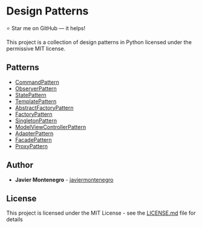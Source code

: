 # Design Patterns
:star: Star me on GitHub — it helps!

This project is a collection of design patterns in Python
licensed under the permissive MIT license.

## Patterns

* [CommandPattern](https://en.wikipedia.org/wiki/Command_pattern) 
* [ObserverPattern](https://en.wikipedia.org/wiki/Observer_pattern) 
* [StatePattern](https://en.wikipedia.org/wiki/State_pattern) 
* [TemplatePattern](https://en.wikipedia.org/wiki/Template_method_pattern)
* [AbstractFactoryPattern](https://en.wikipedia.org/wiki/Abstract_factory_pattern)
* [FactoryPattern](https://en.wikipedia.org/wiki/Factory_method_pattern) 
* [SingletonPattern](https://en.wikipedia.org/wiki/Singleton_pattern) 
* [ModelViewControllerPattern](https://en.wikipedia.org/wiki/Model%E2%80%93view%E2%80%93controller)
* [AdapterPattern](https://en.wikipedia.org/wiki/Adapter_pattern)
* [FacadePattern](https://en.wikipedia.org/wiki/Facade_pattern)
* [ProxyPattern](https://en.wikipedia.org/wiki/Proxy_pattern)

## Author

* **Javier Montenegro** - [javiermontenegro](https://javiermontenegro.github.io/)

## License

This project is licensed under the MIT License - see the [LICENSE.md](LICENSE.md) file for details
